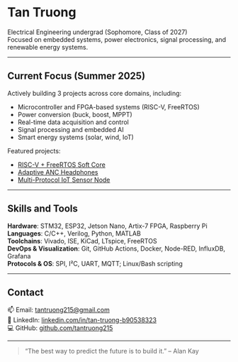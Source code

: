 # Tan Truong

Electrical Engineering undergrad (Sophomore, Class of 2027)  
Focused on embedded systems, power electronics, signal processing, and renewable energy systems.

---

## Current Focus (Summer 2025)

Actively building 3 projects across core domains, including:

- Microcontroller and FPGA-based systems (RISC-V, FreeRTOS)
- Power conversion (buck, boost, MPPT)
- Real-time data acquisition and control
- Signal processing and embedded AI
- Smart energy systems (solar, wind, IoT)

Featured projects:
- [RISC-V + FreeRTOS Soft Core](https://github.com/tantruong215/riscv-freertos-softcor)
- [Adaptive ANC Headphones](https://github.com/tantruong215/adaptive-anc-headphones)
- [Multi-Protocol IoT Sensor Node](https://github.com/tantruong215/iot-multimode-sensor-node)

---

## Skills and Tools

**Hardware**: STM32, ESP32, Jetson Nano, Artix-7 FPGA, Raspberry Pi  
**Languages**: C/C++, Verilog, Python, MATLAB  
**Toolchains**: Vivado, ISE, KiCad, LTspice, FreeRTOS  
**DevOps & Visualization**: Git, GitHub Actions, Docker, Node-RED, InfluxDB, Grafana  
**Protocols & OS**: SPI, I²C, UART, MQTT; Linux/Bash scripting  


---

## Contact

📫 Email: tantruong215@gmail.com  
🔗 LinkedIn: [linkedin.com/in/tan-truong-b90538323](https://www.linkedin.com/in/tan-truong-b90538323)  
💻 GitHub: [github.com/tantruong215](https://github.com/tantruong215)

---

> “The best way to predict the future is to build it.” – Alan Kay
